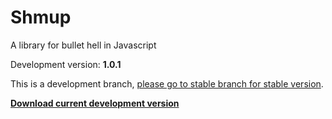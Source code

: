 # Shmup
A library for bullet hell in Javascript

Development version: **1.0.1**

This is a development branch, [please go to stable branch for stable version](https://github.com/Trung0246/Shmup/tree/stable).

[**Download current development version**](https://cdn.rawgit.com/Trung0246/Shmup/bb449f80da05899c2225effed362fbaadc2d7b3c/Shmup.js)
